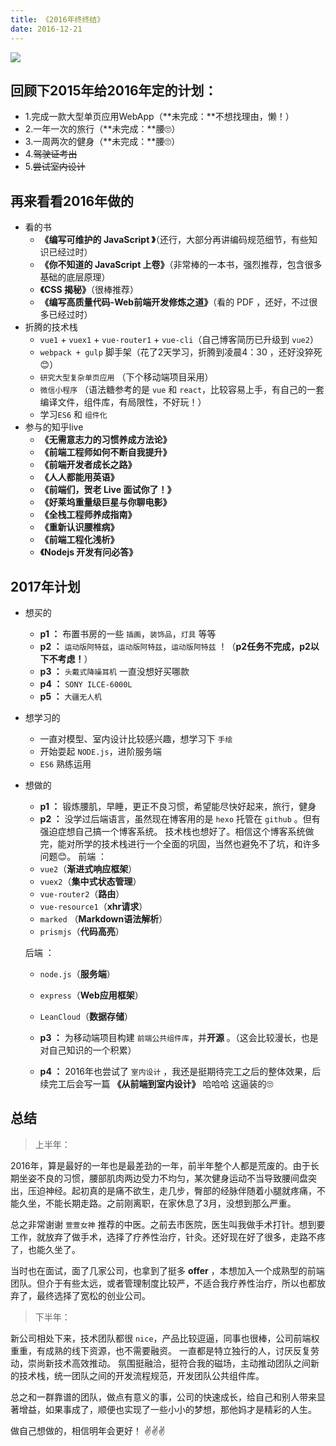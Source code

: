 ```yaml
---
title: 《2016年终终结》
date: 2016-12-21
---
```


<img class="full-image" src="https://ohv0hyr4v.qnssl.com/coffeebg.jpg" />

## 回顾下2015年给2016年定的计划：
- 1.完成一款大型单页应用WebApp（**未完成：**不想找理由，懒！）
- 2.一年一次的旅行（**未完成：**腰🙄）
- 3.一周两次的健身（**未完成：**腰🙄）
- 4.<del>驾驶证考出</del>
- 5.<del>尝试室内设计</del>

<!-- more -->

## 再来看看2016年做的

- 看的书
    - **《编写可维护的 JavaScript 》**（还行，大部分再讲编码规范细节，有些知识已经过时）
    - **《你不知道的 JavaScript 上卷》**（非常棒的一本书，强烈推荐，包含很多基础的底层原理）
    - **《CSS 揭秘》**（很棒推荐）
    - **《编写高质量代码-Web前端开发修炼之道》**（看的 PDF ，还好，不过很多已经过时）
- 折腾的技术栈
    - `vue1` + `vuex1` + `vue-router1` + `vue-cli`（自己博客简历已升级到 `vue2`）
    - `webpack + gulp` 脚手架（花了2天学习，折腾到凌晨4：30 ，还好没猝死😊）
    - `研究大型复杂单页应用` （下个移动端项目采用）
    - `微信小程序` （语法糖参考的是 `vue` 和 `react`，比较容易上手，有自己的一套编译文件，组件库，有局限性，不好玩！）
    - 学习`ES6` 和 `组件化`
- 参与的知乎live
	- **《无需意志力的习惯养成方法论》**
	- **《前端工程师如何不断自我提升》**
	- **《前端开发者成长之路》**
	- **《人人都能用英语》**
	- **《前端们，贺老 Live 面试你了！》**
	- **《好莱坞重量级巨星与你聊电影》**
	- **《全栈工程师养成指南》**
	- **《重新认识腰椎病》**
	- **《前端工程化浅析》**
	- **《Nodejs 开发有问必答》**

## 2017年计划
- 想买的
	- **p1 ：** 布置书房的一些 `插画`，`装饰品`，`灯具` 等等
	- **p2 ：** `运动版阿特兹`，`运动版阿特兹`，`运动版阿特兹` ！（**p2任务不完成，p2以下不考虑！**）
	- **p3 ：** `头戴式降噪耳机` 一直没想好买哪款
	- **p4 ：** `SONY ILCE-6000L`
	- **p5 ：** `大疆无人机`
- 想学习的
	- 一直对模型、室内设计比较感兴趣，想学习下 `手绘`
	- 开始耍起 `NODE.js`，进阶服务端
	- `ES6` 熟练运用
- 想做的
	- **p1 ：** 锻炼腰肌，早睡，更正不良习惯，希望能尽快好起来，旅行，健身
	- **p2 ：** 没学过后端语言，虽然现在博客用的是 `hexo` 托管在 `github` 。但有强迫症想自己搞一个博客系统。 技术栈也想好了。相信这个博客系统做完，能对所学的技术栈进行一个全面的巩固，当然也避免不了坑，和许多问题😊。
	 前端 ：
	 - `vue2`（**渐进式响应框架**）
	 - `vuex2`（**集中式状态管理**）
	 - `vue-router2`（**路由**）
	 - `vue-resource1`（**xhr请求**）
	 - `marked` （**Markdown语法解析**）
	 - `prismjs`（**代码高亮**）

	 后端 ：
	 - `node.js`（**服务端**）
	 - `express`（**Web应用框架**）
	 - `LeanCloud`（**数据存储**）

	- **p3 ：** 为移动端项目构建 `前端公共组件库`，并**开源** 。（这会比较漫长，也是对自己知识的一个积累）
	- **p4 ：** 2016年也尝试了 `室内设计` ，我还是挺期待完工之后的整体效果，后续完工后会写一篇 **《从前端到室内设计》** 哈哈哈 这逼装的🙄

## 总结
> 上半年：

2016年，算是最好的一年也是最差劲的一年，前半年整个人都是荒废的。由于长期坐姿不良的习惯，腰部肌肉两边受力不均匀，某次健身运动不当导致腰间盘突出，压迫神经。起初真的是痛不欲生，走几步，臀部的经脉伴随着小腿就疼痛，不能久坐，不能长期走路。之前刚离职，在家休息了3月，没想到那么严重。

总之非常谢谢 `萱萱女神` 推荐的中医。之前去市医院，医生叫我做手术打针。想到要工作，就放弃了做手术，选择了疗养性治疗，针灸。还好现在好了很多，走路不疼了，也能久坐了。

当时也在面试，面了几家公司，也拿到了挺多 **offer** ，本想加入一个成熟型的前端团队。但介于有些太远，或者管理制度比较严，不适合我疗养性治疗，所以也都放弃了，最终选择了宽松的创业公司。

> 下半年：

新公司相处下来，技术团队都很 `nice`，产品比较逗逼，同事也很棒，公司前端权重重，有成熟的线下资源，也不需要融资。
一直都是特立独行的人，讨厌反复劳动，崇尚新技术高效推动。
氛围挺融洽，挺符合我的磁场，主动推动团队之间新的技术栈，统一团队之间的开发流程规范，开发团队公共组件库。

总之和一群靠谱的团队，做点有意义的事，公司的快速成长，给自己和别人带来显著增益，如果事成了，顺便也实现了一些小小的梦想，那他妈才是精彩的人生。

做自己想做的，相信明年会更好！ ✌️✌️✌️










